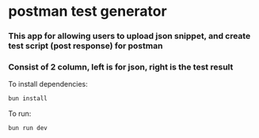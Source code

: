 # postman test generator

### This app for allowing users to upload json snippet, and create test script (post response) for postman

### Consist of 2 column, left is for json, right is the test result

To install dependencies:

```bash
bun install
```

To run:

```bash
bun run dev
```
